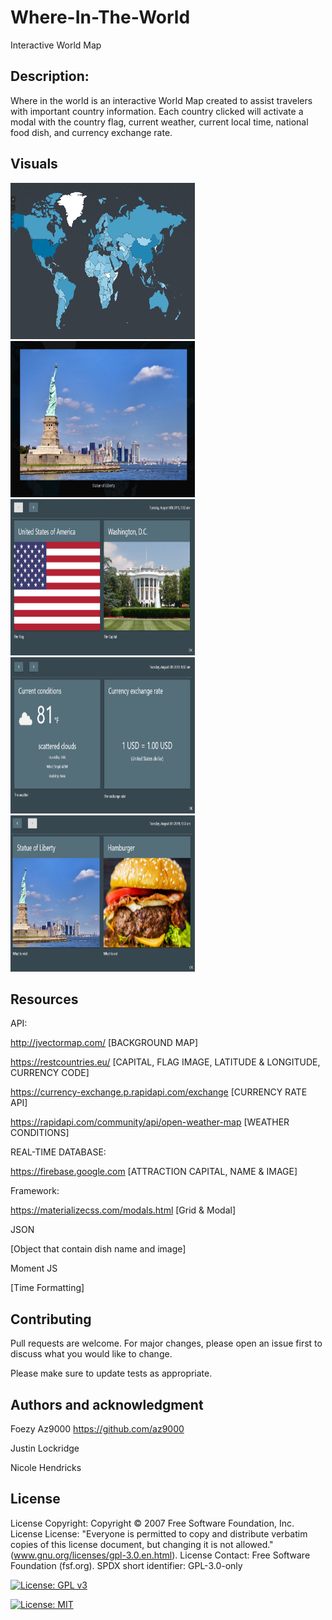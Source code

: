 # Where-In-The-World
Interactive World Map

## Description:
Where in the world is an interactive World Map created to assist travelers with important country information. Each country clicked will activate a modal with the country flag, current weather, current local time, national food dish, and currency exchange rate.


## Visuals
<img src="assets/images/world.PNG" alt="World Map" height="250" width="295"> <img src="assets/images/usa-full-screen.PNG" alt="Attractions" height="250" width="295"> <img src="assets/images/usa-card-1.PNG" alt="flag" height="250" width="295"> <img src="assets/images/usa-card-2.PNG" alt="weather" height="250" width="295">
<img src="assets/images/usa-card-3.PNG" alt="food" height="250" width="295">

## Resources
API:

http://jvectormap.com/ [BACKGROUND MAP]

https://restcountries.eu/ [CAPITAL, FLAG IMAGE, LATITUDE & LONGITUDE, CURRENCY CODE]

https://currency-exchange.p.rapidapi.com/exchange [CURRENCY RATE API]

https://rapidapi.com/community/api/open-weather-map [WEATHER CONDITIONS]

REAL-TIME DATABASE:

https://firebase.google.com [ATTRACTION CAPITAL, NAME & IMAGE]

Framework:

https://materializecss.com/modals.html [Grid & Modal]


JSON

[Object that contain dish name and image]

Moment JS

[Time Formatting]
 


## Contributing
Pull requests are welcome. For major changes, please open an issue first to discuss what you would like to change.

Please make sure to update tests as appropriate.



## Authors and acknowledgment
Foezy Az9000
https://github.com/az9000 

Justin Lockridge

Nicole Hendricks

## License
License Copyright: Copyright © 2007 Free Software Foundation, Inc.
License License: "Everyone is permitted to copy and distribute verbatim copies of this license document, but changing it is not allowed." (www.gnu.org/licenses/gpl-3.0.en.html).
License Contact: Free Software Foundation (fsf.org).
SPDX short identifier: GPL-3.0-only

[![License: GPL v3](https://img.shields.io/badge/License-GPLv3-blue.svg)](https://www.gnu.org/licenses/gpl-3.0)

[![License: MIT](https://img.shields.io/badge/License-MIT-yellow.svg)](https://opensource.org/licenses/MIT)




